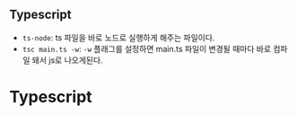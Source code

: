 ## Typescript

- `ts-node`: ts 파일을 바로 노드로 실행하게 해주는 파일이다.
- `tsc main.ts -w`: `-w` 플래그를 설정하면 main.ts 파일이 변경될 때마다 바로 컴파일 돼서 js로 나오게된다.
# Typescript
